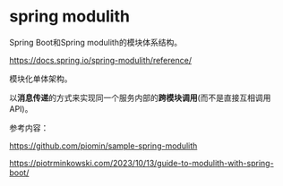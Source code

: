 # spring modulith

Spring Boot和Spring modulith的模块体系结构。

https://docs.spring.io/spring-modulith/reference/

模块化单体架构。

以**消息传递**的方式来实现同一个服务内部的**跨模块调用**(而不是直接互相调用API)。





参考内容：

https://github.com/piomin/sample-spring-modulith

https://piotrminkowski.com/2023/10/13/guide-to-modulith-with-spring-boot/